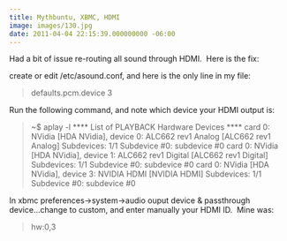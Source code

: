 ```yaml
---
title: Mythbuntu, XBMC, HDMI
image: images/130.jpg
date: 2011-04-04 22:15:39.000000000 -06:00
---
```

Had a bit of issue re-routing all sound through HDMI.  Here is the fix:

create or edit /etc/asound.conf, and here is the only line in my file:
<blockquote>defaults.pcm.device 3</blockquote>
Run the following command, and note which device your HDMI output is:
<blockquote>~$ aplay -l
**** List of PLAYBACK Hardware Devices ****
card 0: NVidia [HDA NVidia], device 0: ALC662 rev1 Analog [ALC662 rev1 Analog]
Subdevices: 1/1
Subdevice #0: subdevice #0
card 0: NVidia [HDA NVidia], device 1: ALC662 rev1 Digital [ALC662 rev1 Digital]
Subdevices: 1/1
Subdevice #0: subdevice #0
card 0: NVidia [HDA NVidia], device 3: NVIDIA HDMI [NVIDIA HDMI]
Subdevices: 1/1
Subdevice #0: subdevice #0</blockquote>
In xbmc preferences-&gt;system-&gt;audio ouput device &amp; passthrough device...change to custom, and enter manually your HDMI ID.  Mine was:
<blockquote>hw:0,3</blockquote>
